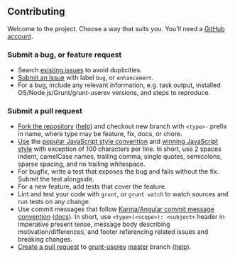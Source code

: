 
## Contributing

Welcome to the project. Choose a way that suits you. You'll need a [GitHub account](https://github.com/signup/free).

### Submit a bug, or feature request

* Search [existing issues](https://github.com/salsita/grunt-userev/issues) to avoid duplicities.
* [Submit an issue](https://github.com/salsita/grunt-userev/issues/new) with label `bug`, or `enhancement`.
* For a bug, include any relevant information, e.g. task output, installed OS/Node.js/Grunt/grunt-userev versions, and steps to reproduce.

### Submit a pull request

* [Fork the repository](https://github.com/salsita/grunt-userev/fork) ([help](https://help.github.com/articles/fork-a-repo)) and checkout new branch with `<type>-` prefix in name, where type may be feature, fix, docs, or chore.
* [Use](https://github.com/salsita/grunt-userev/blob/master/.jshintrc) the [popular JavaScript style convention](http://sideeffect.kr/popularconvention#javascript) and [winning JavaScript style](http://seravo.fi/2013/javascript-the-winning-style) with exception of 100 characters per line. In short, use 2 spaces indent, camelCase names, trailing comma, single quotes, semicolons, sparse spacing, and no trailing whitespace.
* For bugfix, write a test that exposes the bug and fails without the fix. Submit the test alongside.
* For a new feature, add tests that cover the feature.
* Lint and test your code with `grunt`, or `grunt watch` to watch sources and run tests on any change.
* Use commit messages that follow [Karma/Angular commit message convention](https://github.com/karma-runner/karma/blob/master/docs/dev/04-git-commit-msg.md) ([docs](https://docs.google.com/document/d/1QrDFcIiPjSLDn3EL15IJygNPiHORgU1_OOAqWjiDU5Y/edit#)). In short, use `<type>(<scope>): <subject>` header in imperative present tense, message body describing motivation/differences, and footer referencing related issues and breaking changes.
* [Create a pull request](https://github.com/salsita/grunt-userev/compare) to [grunt-userev](https://github.com/salsita/grunt-userev) [master](https://github.com/salsita/grunt-userev/branches) branch ([help](https://help.github.com/articles/creating-a-pull-request)).

